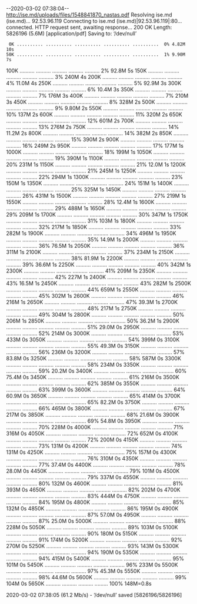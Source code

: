 --2020-03-02 07:38:04--  http://ise.md/uploads/files/1548841870_nastas.pdf
Resolving ise.md (ise.md)... 92.53.96.119
Connecting to ise.md (ise.md)|92.53.96.119|:80... connected.
HTTP request sent, awaiting response... 200 OK
Length: 5826196 (5.6M) [application/pdf]
Saving to: ‘/dev/null’

     0K .......... .......... .......... .......... ..........  0% 4.82M 10s
    50K .......... .......... .......... .......... ..........  1% 9.90M 7s
   100K .......... .......... .......... .......... ..........  2% 92.8M 5s
   150K .......... .......... .......... .......... ..........  3%  240M 4s
   200K .......... .......... .......... .......... ..........  4% 11.0M 4s
   250K .......... .......... .......... .......... ..........  5% 92.9M 3s
   300K .......... .......... .......... .......... ..........  6% 10.4M 3s
   350K .......... .......... .......... .......... ..........  7%  176M 3s
   400K .......... .......... .......... .......... ..........  7%  210M 3s
   450K .......... .......... .......... .......... ..........  8%  328M 2s
   500K .......... .......... .......... .......... ..........  9% 9.80M 2s
   550K .......... .......... .......... .......... .......... 10%  137M 2s
   600K .......... .......... .......... .......... .......... 11%  320M 2s
   650K .......... .......... .......... .......... .......... 12%  601M 2s
   700K .......... .......... .......... .......... .......... 13%  276M 2s
   750K .......... .......... .......... .......... .......... 14% 11.2M 2s
   800K .......... .......... .......... .......... .......... 14%  382M 2s
   850K .......... .......... .......... .......... .......... 15%  390M 2s
   900K .......... .......... .......... .......... .......... 16%  249M 2s
   950K .......... .......... .......... .......... .......... 17%  177M 1s
  1000K .......... .......... .......... .......... .......... 18%  199M 1s
  1050K .......... .......... .......... .......... .......... 19%  390M 1s
  1100K .......... .......... .......... .......... .......... 20%  231M 1s
  1150K .......... .......... .......... .......... .......... 21% 12.0M 1s
  1200K .......... .......... .......... .......... .......... 21%  245M 1s
  1250K .......... .......... .......... .......... .......... 22%  294M 1s
  1300K .......... .......... .......... .......... .......... 23%  150M 1s
  1350K .......... .......... .......... .......... .......... 24%  151M 1s
  1400K .......... .......... .......... .......... .......... 25%  325M 1s
  1450K .......... .......... .......... .......... .......... 26%  431M 1s
  1500K .......... .......... .......... .......... .......... 27%  219M 1s
  1550K .......... .......... .......... .......... .......... 28% 12.4M 1s
  1600K .......... .......... .......... .......... .......... 29%  488M 1s
  1650K .......... .......... .......... .......... .......... 29%  209M 1s
  1700K .......... .......... .......... .......... .......... 30%  347M 1s
  1750K .......... .......... .......... .......... .......... 31%  103M 1s
  1800K .......... .......... .......... .......... .......... 32%  217M 1s
  1850K .......... .......... .......... .......... .......... 33%  282M 1s
  1900K .......... .......... .......... .......... .......... 34%  496M 1s
  1950K .......... .......... .......... .......... .......... 35% 14.9M 1s
  2000K .......... .......... .......... .......... .......... 36% 76.5M 1s
  2050K .......... .......... .......... .......... .......... 36%  311M 1s
  2100K .......... .......... .......... .......... .......... 37%  234M 1s
  2150K .......... .......... .......... .......... .......... 38% 81.9M 1s
  2200K .......... .......... .......... .......... .......... 39% 36.6M 1s
  2250K .......... .......... .......... .......... .......... 40%  342M 1s
  2300K .......... .......... .......... .......... .......... 41%  209M 1s
  2350K .......... .......... .......... .......... .......... 42%  227M 1s
  2400K .......... .......... .......... .......... .......... 43% 16.5M 1s
  2450K .......... .......... .......... .......... .......... 43%  282M 1s
  2500K .......... .......... .......... .......... .......... 44%  659M 1s
  2550K .......... .......... .......... .......... .......... 45%  302M 1s
  2600K .......... .......... .......... .......... .......... 46%  216M 1s
  2650K .......... .......... .......... .......... .......... 47% 39.3M 1s
  2700K .......... .......... .......... .......... .......... 48%  217M 1s
  2750K .......... .......... .......... .......... .......... 49%  304M 1s
  2800K .......... .......... .......... .......... .......... 50%  206M 1s
  2850K .......... .......... .......... .......... .......... 50% 36.2M 1s
  2900K .......... .......... .......... .......... .......... 51% 29.0M 0s
  2950K .......... .......... .......... .......... .......... 52%  214M 0s
  3000K .......... .......... .......... .......... .......... 53%  433M 0s
  3050K .......... .......... .......... .......... .......... 54%  399M 0s
  3100K .......... .......... .......... .......... .......... 55% 49.3M 0s
  3150K .......... .......... .......... .......... .......... 56%  236M 0s
  3200K .......... .......... .......... .......... .......... 57% 83.8M 0s
  3250K .......... .......... .......... .......... .......... 58%  587M 0s
  3300K .......... .......... .......... .......... .......... 58%  234M 0s
  3350K .......... .......... .......... .......... .......... 59% 20.2M 0s
  3400K .......... .......... .......... .......... .......... 60% 75.4M 0s
  3450K .......... .......... .......... .......... .......... 61%  216M 0s
  3500K .......... .......... .......... .......... .......... 62%  385M 0s
  3550K .......... .......... .......... .......... .......... 63%  399M 0s
  3600K .......... .......... .......... .......... .......... 64% 60.9M 0s
  3650K .......... .......... .......... .......... .......... 65%  414M 0s
  3700K .......... .......... .......... .......... .......... 65% 82.2M 0s
  3750K .......... .......... .......... .......... .......... 66%  465M 0s
  3800K .......... .......... .......... .......... .......... 67%  217M 0s
  3850K .......... .......... .......... .......... .......... 68% 21.6M 0s
  3900K .......... .......... .......... .......... .......... 69% 54.8M 0s
  3950K .......... .......... .......... .......... .......... 70%  228M 0s
  4000K .......... .......... .......... .......... .......... 71%  316M 0s
  4050K .......... .......... .......... .......... .......... 72%  652M 0s
  4100K .......... .......... .......... .......... .......... 72%  200M 0s
  4150K .......... .......... .......... .......... .......... 73%  131M 0s
  4200K .......... .......... .......... .......... .......... 74%  131M 0s
  4250K .......... .......... .......... .......... .......... 75%  157M 0s
  4300K .......... .......... .......... .......... .......... 76%  310M 0s
  4350K .......... .......... .......... .......... .......... 77% 37.4M 0s
  4400K .......... .......... .......... .......... .......... 78% 28.0M 0s
  4450K .......... .......... .......... .......... .......... 79%  101M 0s
  4500K .......... .......... .......... .......... .......... 79%  337M 0s
  4550K .......... .......... .......... .......... .......... 80%  132M 0s
  4600K .......... .......... .......... .......... .......... 81%  393M 0s
  4650K .......... .......... .......... .......... .......... 82%  202M 0s
  4700K .......... .......... .......... .......... .......... 83%  444M 0s
  4750K .......... .......... .......... .......... .......... 84%  195M 0s
  4800K .......... .......... .......... .......... .......... 85%  132M 0s
  4850K .......... .......... .......... .......... .......... 86%  195M 0s
  4900K .......... .......... .......... .......... .......... 87% 57.0M 0s
  4950K .......... .......... .......... .......... .......... 87% 25.0M 0s
  5000K .......... .......... .......... .......... .......... 88%  228M 0s
  5050K .......... .......... .......... .......... .......... 89%  103M 0s
  5100K .......... .......... .......... .......... .......... 90%  180M 0s
  5150K .......... .......... .......... .......... .......... 91%  174M 0s
  5200K .......... .......... .......... .......... .......... 92%  270M 0s
  5250K .......... .......... .......... .......... .......... 93%  143M 0s
  5300K .......... .......... .......... .......... .......... 94%  190M 0s
  5350K .......... .......... .......... .......... .......... 94%  415M 0s
  5400K .......... .......... .......... .......... .......... 95%  101M 0s
  5450K .......... .......... .......... .......... .......... 96%  233M 0s
  5500K .......... .......... .......... .......... .......... 97% 45.3M 0s
  5550K .......... .......... .......... .......... .......... 98% 44.6M 0s
  5600K .......... .......... .......... .......... .......... 99%  104M 0s
  5650K .......... .......... .......... .........            100%  148M=0.8s

2020-03-02 07:38:05 (61.2 Mb/s) - ‘/dev/null’ saved [5826196/5826196]

